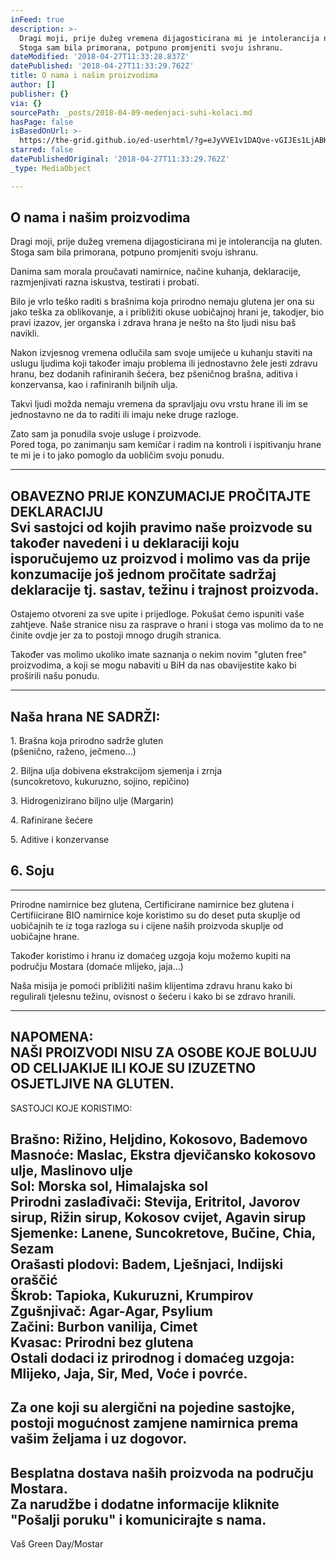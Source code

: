 ```yaml
---
inFeed: true
description: >-
  Dragi moji, prije dužeg vremena dijagosticirana mi je intolerancija na gluten.
  Stoga sam bila primorana, potpuno promjeniti svoju ishranu.
dateModified: '2018-04-27T11:33:28.837Z'
datePublished: '2018-04-27T11:33:29.762Z'
title: O nama i našim proizvodima
author: []
publisher: {}
via: {}
sourcePath: _posts/2018-04-09-medenjaci-suhi-kolaci.md
hasPage: false
isBasedOnUrl: >-
  https://the-grid.github.io/ed-userhtml/?g=eJyVVE1v1DAQve-vGIJEs1LjABKXNruHCpCAikuLEEKocuxJ4m1iR_Yky4L470yc3baoHxI5JZ43b2bePKdoqGvXi6JBqdcLgIIMtbj-5gYPX7EMhhAup6MinyOMYdSzLAPGgJIWhoDgerRQe9k3QLIOQA7UEMh15hdCa-w19B5Hg9sgIsE5Sm-hcx5PoCHqw0meaxyxZSIfRCUVls5dC-W6XDsV8tBIb2ydb7HsZCAGQZbFhjskyexTIu1WiatPBt8mcPsoZwktrZJDoe12K3Y8YKZdJ42NReJ3L2sUkyAJ5I9w067H5AHu7azVE4mTesn9xPtKP86hMShvejLOJvc4_gk-xmA6HvGBLp6SppfU5DFRbPo6chf57JeidHq3Xiz2jjh3UsP7_e7g4u0nqJyHj3KUF7G1w8q0GcHoVVKVmXeOknWR81EMzTOs02qwahol1ccQjhm9hN_ROaP0sOGTahNgBVrUSO9a7HiKcLa7lPVn2WEalt9f_jiNeFNBehd1tvugU6ZbgkcavJ1RezLlURLukcxyygFhNMeMPgBF8IoPbiRjDS0quvWsRcrRXn25yIO-Fpvw_GdVdu3q1YuRXcsjrcbX4k0y0_EUopeeq312GoWxgVd1hiwbpvsplxPyT8q3YJi6OoajWaMjfjvUzDaBax0tl6dFvlfwZinRHAGthnIgcpaXrvHuJlQrQ4jLmFAJxMa0JJk1Hqv_uza3ua3kGDtrLnql3GB50VPNedfsodk87KX4C_oLpwN3OQ
starred: false
datePublishedOriginal: '2018-04-27T11:33:29.762Z'
_type: MediaObject

---
```

## O nama i našim proizvodima

Dragi moji, prije dužeg vremena dijagosticirana mi je intolerancija na gluten. Stoga sam bila primorana, potpuno promjeniti svoju ishranu.

Danima sam morala proučavati namirnice, načine kuhanja, deklaracije, razmjenjivati razna iskustva, testirati i probati.

Bilo je vrlo teško raditi s brašnima koja prirodno nemaju glutena jer ona su jako teška za oblikovanje, a i približiti okuse uobičajnoj hrani je, takodjer, bio pravi izazov, jer organska i zdrava hrana je nešto na što ljudi nisu baš navikli.

Nakon izvjesnog vremena odlučila sam svoje umijeće u kuhanju staviti na uslugu ljudima koji također imaju problema ili jednostavno žele jesti zdravu hranu, bez dodanih rafiniranih šećera, bez pšeničnog brašna, aditiva i konzervansa, kao i rafiniranih biljnih ulja.

Takvi ljudi možda nemaju vremena da spravljaju ovu vrstu hrane ili im se jednostavno ne da to raditi ili imaju neke druge razloge.

Zato sam ja ponudila svoje usluge i proizvode.  
Pored toga, po zanimanju sam kemičar i radim na kontroli i ispitivanju hrane te mi je i to jako pomoglo da uobličim svoju ponudu.

------------------------------------------  
OBAVEZNO PRIJE KONZUMACIJE PROČITAJTE DEKLARACIJU  
Svi sastojci od kojih pravimo naše proizvode su također navedeni i u deklaraciji koju isporučujemo uz proizvod i molimo vas da prije konzumacije još jednom pročitate sadržaj deklaracije tj. sastav, težinu i trajnost proizvoda.  
-----------------------------------------  
Ostajemo otvoreni za sve upite i prijedloge. Pokušat ćemo ispuniti vaše zahtjeve. Naše stranice nisu za rasprave o hrani i stoga vas molimo da to ne činite ovdje jer za to postoji mnogo drugih stranica.

Također vas molimo ukoliko imate saznanja o nekim novim "gluten free" proizvodima, a koji se mogu nabaviti u BiH da nas obavijestite kako bi proširili našu ponudu.

----------------------------  
Naša hrana NE SADRŽI:  
---------------------------  
1\. Brašna koja prirodno sadrže gluten   
(pšenično, raženo, ječmeno...)

2\. Biljna ulja dobivena ekstrakcijom sjemenja i zrnja   
(suncokretovo, kukuruzno, sojino, repičino)

3\. Hidrogenizirano biljno ulje (Margarin)

4\. Rafinirane šećere

5\. Aditive i konzervanse

6\. Soju  
-------------------------  
-------------------------

Prirodne namirnice bez glutena, Certificirane namirnice bez glutena i Certifiicirane BIO namirnice koje koristimo su do deset puta skuplje od uobičajnih te iz toga razloga su i cijene naših proizvoda skuplje od uobičajne hrane.

Također koristimo i hranu iz domaćeg uzgoja koju možemo kupiti na području Mostara (domaće mlijeko, jaja...)

Naša misija je pomoći približiti našim klijentima zdravu hranu kako bi regulirali tjelesnu težinu, ovisnost o šećeru i kako bi se zdravo hranili.

----------------------------------------------------------  
NAPOMENA:  
NAŠI PROIZVODI NISU ZA OSOBE KOJE BOLUJU OD CELIJAKIJE ILI KOJE SU IZUZETNO OSJETLJIVE NA GLUTEN.  
--------------------------------------------------------

SASTOJCI KOJE KORISTIMO:

Brašno: Rižino, Heljdino, Kokosovo, Bademovo  
Masnoće: Maslac, Ekstra djevičansko kokosovo ulje, Maslinovo ulje  
Sol: Morska sol, Himalajska sol  
Prirodni zaslađivači: Stevija, Eritritol, Javorov sirup, Rižin sirup, Kokosov cvijet, Agavin sirup  
Sjemenke: Lanene, Suncokretove, Bučine, Chia, Sezam  
Orašasti plodovi: Badem, Lješnjaci, Indijski oraščić  
Škrob: Tapioka, Kukuruzni, Krumpirov  
Zgušnjivač: Agar-Agar, Psylium  
Začini: Burbon vanilija, Cimet  
Kvasac: Prirodni bez glutena  
Ostali dodaci iz prirodnog i domaćeg uzgoja: Mlijeko, Jaja, Sir, Med, Voće i povrće.  
---------------------------------------------------  
Za one koji su alergični na pojedine sastojke, postoji mogućnost zamjene namirnica prema vašim željama i uz dogovor.  
-------------------------------------------------  
Besplatna dostava naših proizvoda na području Mostara.  
Za narudžbe i dodatne informacije kliknite "Pošalji poruku" i komunicirajte s nama.  
-------------------------------------------------

Vaš Green Day/Mostar